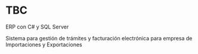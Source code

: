 # TBC
ERP con C# y SQL Server

Sistema para gestión de trámites y facturación electrónica para empresa de Importaciones y Exportaciones
